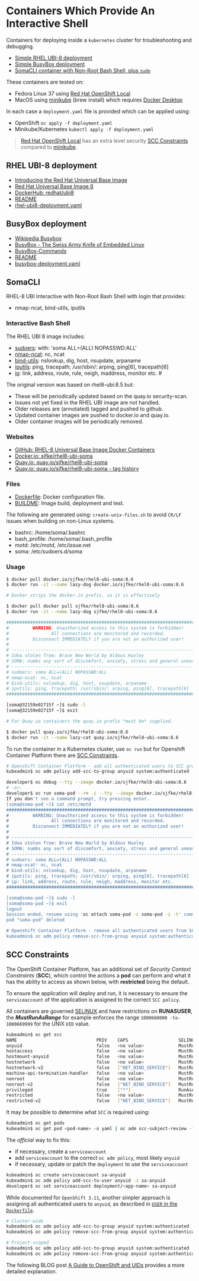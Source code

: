 # Containers Which Provide An Interactive Shell

Containers for deploying inside a `kubernetes` cluster for troubleshooting and debugging.

* [Simple RHEL UBI-8 deployment](#rhel-ubi-8-deployment)
* [Simple BusyBox deployment](#busybox-deployment)
* [SomaCLI container with Non-Root Bash Shell, plus `sudo`](#somacli)

These containers are tested on:

* Fedora Linux 37 using [Red Hat OpenShift Local](https://developers.redhat.com/products/openshift-local/overview)
* MacOS using [minikube](https://minikube.sigs.k8s.io/docs/) (brew install) which requires [Docker Desktop](https://docs.docker.com/desktop/)

In each case a `deployment.yaml` file is provided which can be applied using:
* OpenShift `oc apply -f deployment.yaml`
* Minikube/Kubernetes `kubectl apply -f deployment.yaml`

> [Red Hat OpenShift Local](https://developers.redhat.com/products/openshift-local/overview) has an extra 
> level security [SCC Constraints](#scc-constraints) compared to [minikube](https://minikube.sigs.k8s.io/docs/).

## RHEL UBI-8 deployment

* [Introducing the Red Hat Universal Base Image](https://www.redhat.com/en/blog/introducing-red-hat-universal-base-image)
* [Red Hat Universal Base Image 8](https://catalog.redhat.com/software/container-stacks/detail/5ec53f50ef29fd35586d9a56)
* [DockerHub: redhat/ubi8](https://hub.docker.com/r/redhat/ubi8)
* [README](RHEL-UBI/README.md)
* [rhel-ubi8-deployment.yaml](RHEL-UBI/rhel-ubi8-deployment.yaml)


## BusyBox deployment

* [Wikipedia Busybox](https://en.wikipedia.org/wiki/BusyBox)
* [BusyBox - The Swiss Army Knife of Embedded Linux](https://busybox.net/downloads/BusyBox.html)
* [BusyBox-Commands](https://boxmatrix.info/wiki/BusyBox-Commands)
* [README](./BusyBox/README.md)
* [busybox-deployment.yaml](./BusyBox/busybox-deployment.yaml)


## SomaCLI

RHEL-8 UBI  Interactive with Non-Root Bash Shell with login that provides:

* nmap-ncat, bind-utils, iputils

### Interactive Bash Shell

The RHEL UBI 8 image includes:
* [sudoers](https://en.wikipedia.org/wiki/Sudo): with: 'soma ALL=(ALL) NOPASSWD:ALL'
* [nmap-ncat](https://nmap.org/ncat/guide/index.html): nc, ncat
* [bind-utils](https://www.mankier.com/package/bind-utils): nslookup, dig, host, nsupdate, arpaname
* [iputils](https://www.mankier.com/package/iputils): ping, tracepath; /usr/sbin/: arping, ping[6], tracepath[6]
* [ip](https://www.mankier.com/package/ip): link, address, route, rule, neigh, maddress, monitor etc.              #

The original version was based on rhel8-ubi:8.5 but:

* These will be periodically updated based on the quay.io security-scan.
* Issues not yet fixed in the RHEL UBI image are not handled.
* Older releases are (annotated) tagged and pushed to github.
* Updated container images are pushed to docker.io and quay.io.
* Older container images will be periodically removed.

### Websites

* [GitHub: RHEL-8 Universal Base Image Docker Containers](https://github.com/sjfke/rhel8-ubi-containers)
* [Docker.io: sjfke/rhel8-ubi-soma](https://hub.docker.com/repository/docker/sjfke/rhel8-ubi-soma)
* [Quay.io: quay.io/sjfke/rhel8-ubi-soma](https://quay.io/repository/sjfke/rhel8-ubi-soma)
* [Quay.io: quay.io/sjfke/rhel8-ubi-soma - tag history](https://quay.io/repository/sjfke/rhel8-ubi-soma?tab=history)

### Files

* [Dockerfile](./SomaCLI/Dockerfile): Docker configuration file.
* [BUILDME](./SomaCLI/BUILDME.md): Image build, deployment and test.

The following are generated using: `create-unix-files.sh` to avoid `CR/LF` issues when building on non-Linux systems.

* bashrc: /home/soma/.bashrc
* bash_profile: /home/soma/.bash_profile
* motd: /etc/motd, /etc/issue.net
* soma: /etc/sudoers.d/soma

### Usage

```bash
$ docker pull docker.io/sjfke/rhel8-ubi-soma:8.6
$ docker run -it --name lazy-dog docker.io/sjfke/rhel8-ubi-soma:8.6

# Docker strips the docker.io prefix, so it is effectively

$ docker pull docker pull sjfke/rhel8-ubi-soma:8.6
$ docker run -it --name lazy-dog sjfke/rhel8-ubi-soma:8.6

###############################################################################
#         WARNING: Unauthorized access to this system is forbidden!          #
#                All connections are monitored and recorded.                 #
#         Disconnect IMMEDIATELY if you are not an authorized user!          #
#                                                                            #
# -------------------------------------------------------------------------- #
# Idea stolen from: Brave New World by Aldous Huxley                         #
# SOMA: numbs any sort of discomfort, anxiety, stress and general uneasiness #
# -------------------------------------------------------------------------- #
# sudoers: soma ALL=(ALL) NOPASSWD:ALL                                       #
# nmap-ncat: nc, ncat                                                        #
# bind-utils: nslookup, dig, host, nsupdate, arpaname                        #
# iputils: ping, tracepath; /usr/sbin/: arping, ping[6], tracepath[6]        #
##############################################################################

[soma@32159e02715f ~]$ sudo -l
[soma@32159e02715f ~]$ exit

# For Quay.io containers the quay.io prefix *must be* supplied. 

$ docker pull quay.io/sjfke/rhel8-ubi-soma:8.6
$ docker run -it --name lazy-cat quay.io/sjfke/rhel8-ubi-soma:8.6
```

To run the container in a Kubernetes cluster, use ``oc run`` but for Openshift Container Platform there are [SCC Constraints](#scc-constraints).
 
```bash
# Openshift Container Platform - add all authenticated users to SCC group policy 'anyuid' 
kubeadmin$ oc adm policy add-scc-to-group anyuid system:authenticated --namespace="<project>"

developer$ oc debug --tty --image docker.io/sjfke/rhel8-ubi-soma:8.6
# -or- 
developer$ oc run soma-pod --rm -i --tty --image docker.io/sjfke/rhel8-ubi-soma:8.6
If you don't see a command prompt, try pressing enter.
[soma@soma-pod ~]$ cat /etc/motd
##############################################################################
#         WARNING: Unauthorized access to this system is forbidden!          #
#                All connections are monitored and recorded.                 #
#         Disconnect IMMEDIATELY if you are not an authorized user!          #
#                                                                            #
# -------------------------------------------------------------------------- #
# Idea stolen from: Brave New World by Aldous Huxley                         #
# SOMA: numbs any sort of discomfort, anxiety, stress and general uneasiness #
# -------------------------------------------------------------------------- #
# sudoers: soma ALL=(ALL) NOPASSWD:ALL                                       #
# nmap-ncat: nc, ncat                                                        #
# bind-utils: nslookup, dig, host, nsupdate, arpaname                        #
# iputils: ping, tracepath; /usr/sbin/: arping, ping[6], tracepath[6]        #
# ip: link, address, route, rule, neigh, maddress, monitor etc.              #
##############################################################################

[soma@soma-pod ~]$ sudo -l
[soma@soma-pod ~]$ exit
logout
Session ended, resume using 'oc attach soma-pod -c soma-pod -i -t' command when the pod is running
pod "soma-pod" deleted

# Openshift Container Platform - remove all authenticated users from SCC group policy 'anyuid'
kubeadmin$ oc adm policy remove-scc-from-group anyuid system:authenticated --namespace="<project>"
```

## SCC Constraints

The OpenShift Container Platform, has an additional set of *Security Context Constraints* (**SCC**), which control the actions a **pod** can perform and what it has the ability to access
as shown below, with **restricted** being the default. 

To ensure the application will deploy and run, it is necessary to ensure the `serviceaccount` of the application is assigned to the correct `SCC policy`.

All containers are governed [SELINUX](https://www.redhat.com/en/topics/linux/what-is-selinux) and have restrictions on **RUNASUSER**,
the **_MustRunAsRange_** for example enforces the range `1000660000 -to- 1000669999` for the UNIX `UID` value.

```bash
kubeadmin$ oc get scc
NAME                              PRIV    CAPS                   SELINUX     RUNASUSER          FSGROUP     SUPGROUP    PRIORITY     READONLYROOTFS   VOLUMES
anyuid                            false   <no value>             MustRunAs   RunAsAny           RunAsAny    RunAsAny    10           false            ["configMap","downwardAPI","emptyDir","persistentVolumeClaim","projected","secret"]
hostaccess                        false   <no value>             MustRunAs   MustRunAsRange     MustRunAs   RunAsAny    <no value>   false            ["configMap","downwardAPI","emptyDir","hostPath","persistentVolumeClaim","projected","secret"]
hostmount-anyuid                  false   <no value>             MustRunAs   RunAsAny           RunAsAny    RunAsAny    <no value>   false            ["configMap","downwardAPI","emptyDir","hostPath","nfs","persistentVolumeClaim","projected","secret"]
hostnetwork                       false   <no value>             MustRunAs   MustRunAsRange     MustRunAs   MustRunAs   <no value>   false            ["configMap","downwardAPI","emptyDir","persistentVolumeClaim","projected","secret"]
hostnetwork-v2                    false   ["NET_BIND_SERVICE"]   MustRunAs   MustRunAsRange     MustRunAs   MustRunAs   <no value>   false            ["configMap","downwardAPI","emptyDir","persistentVolumeClaim","projected","secret"]
machine-api-termination-handler   false   <no value>             MustRunAs   RunAsAny           MustRunAs   MustRunAs   <no value>   false            ["downwardAPI","hostPath"]
nonroot                           false   <no value>             MustRunAs   MustRunAsNonRoot   RunAsAny    RunAsAny    <no value>   false            ["configMap","downwardAPI","emptyDir","persistentVolumeClaim","projected","secret"]
nonroot-v2                        false   ["NET_BIND_SERVICE"]   MustRunAs   MustRunAsNonRoot   RunAsAny    RunAsAny    <no value>   false            ["configMap","downwardAPI","emptyDir","persistentVolumeClaim","projected","secret"]
privileged                        true    ["*"]                  RunAsAny    RunAsAny           RunAsAny    RunAsAny    <no value>   false            ["*"]
restricted                        false   <no value>             MustRunAs   MustRunAsRange     MustRunAs   RunAsAny    <no value>   false            ["configMap","downwardAPI","emptyDir","persistentVolumeClaim","projected","secret"]
restricted-v2                     false   ["NET_BIND_SERVICE"]   MustRunAs   MustRunAsRange     MustRunAs   RunAsAny    <no value>   false            ["configMap","downwardAPI","emptyDir","persistentVolumeClaim","projected","secret"]
```
It may be possible to determine what `SCC` is required using:

```bash
kubeadmin$ oc get pods
kubeadmin$ oc get pod <pod-name> -o yaml | oc adm scc-subject-review -f - # reading from STDIN '-'
```

The *official* way to fix this:
* if necessary, create a `serviceaccount`
* add `serviceaccount` to the correct `oc adm policy`, most likely `anyuid`
* if necessary, update or patch the `deployment` to use the `serviceaccount`

```bash
kubeadmin$ oc create serviceaccount sa-anyuid
kubeadmin$ oc adm policy add-scc-to-user anyuid -z sa-anyuid
developer$ oc set serviceaccount deployment/<app-name> sa-anyuid
```

While documented for `OpenShift 3.11`, another simpler approach is assigning all authenticated users to `anyuid`, as described in [`USER` in the `Dockerfile`](https://docs.openshift.com/container-platform/3.11/admin_guide/manage_scc.html).

```bash
# Cluster-wide
kubeadmin$ oc adm policy add-scc-to-group anyuid system:authenticated      # add all authenticated users
kubeadmin$ oc adm policy remove-scc-from-group anyuid system:authenticated # remove all authenticated users

# Project-scoped
kubeadmin$ oc adm policy add-scc-to-group anyuid system:authenticated --namespace="<project>"
kubeadmin$ oc adm policy remove-scc-from-group anyuid system:authenticated --namespace="<project>"
```

The following BLOG post [A Guide to OpenShift and UIDs](https://cloud.redhat.com/blog/a-guide-to-openshift-and-uids) provides a more detailed explanation.
